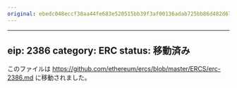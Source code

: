 ```yaml
---
original: ebedc048eccf38aa44fe683e520515bb39f3af00136adab725bb86d482d67355
---
```


---
eip: 2386
category: ERC
status: 移動済み
---

このファイルは https://github.com/ethereum/ercs/blob/master/ERCS/erc-2386.md に移動されました。